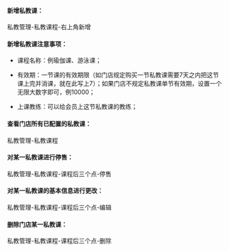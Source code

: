 #### 新增私教课：

私教管理-私教课程-右上角新增

#### 新增私教课注意事项：

- 课程名称：例瑜伽课、游泳课；
- 有效期：一节课的有效期限（如门店规定购买一节私教课需要7天之内把这节课上完并消课，就在此写上7）；如果门店不规定私教课单节有效期，设置一个无限大数字即可，例10000；

- 上课教练：可以给会员上这节私教课的教练；


#### 查看门店所有已配置的私教课：

私教管理-私教课程

#### 对某一私教课进行停售：

私教管理-私教课程-课程后三个点-停售

#### 对某一私教课的基本信息进行更改：

私教管理-私教课程-课程后三个点-编辑

#### 删除门店某一私教课：

私教管理-私教课程-课程后三个点-删除